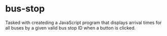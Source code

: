 # bus-stop
Tasked with createding a JavaScript program that displays arrival times for all buses by a given valid bus stop ID when a button is clicked.
